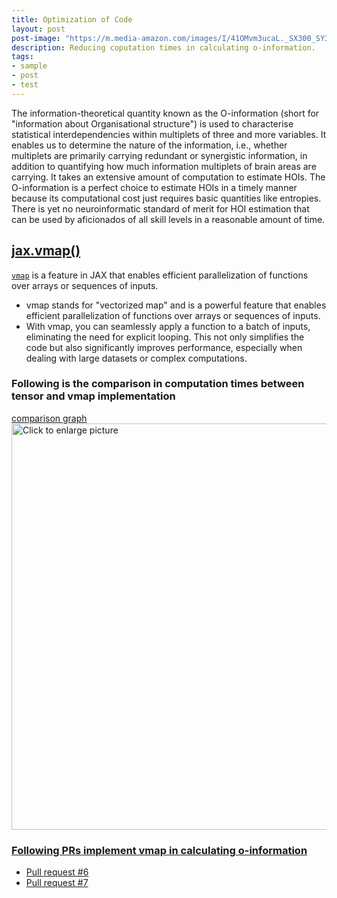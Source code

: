 ```yaml
---
title: Optimization of Code
layout: post
post-image: "https://m.media-amazon.com/images/I/41OMvm3ucaL._SX300_SY300_QL70_FMwebp_.jpg"
description: Reducing coputation times in calculating o-information.
tags:
- sample
- post
- test
---
```

The information-theoretical quantity known as the O-information (short for "information about Organisational structure") is used 
to characterise statistical interdependencies within multiplets of three and more variables. It enables us to determine the nature of 
the information, i.e., whether multiplets are primarily carrying redundant or synergistic information, in addition to quantifying how 
much information multiplets of brain areas are carrying.
It takes an extensive amount of computation to estimate HOIs. The O-information is a perfect choice to estimate HOIs in a timely manner
because its computational cost just requires basic quantities like entropies. There is yet no neuroinformatic standard of merit for HOI 
estimation that can be used by aficionados of all skill levels in a reasonable amount of time.

## [jax.vmap()](https://jax.readthedocs.io/en/latest/_autosummary/jax.vmap.html)
[```vmap```](https://jax.readthedocs.io/en/latest/_autosummary/jax.vmap.html) is a feature in JAX that enables efficient parallelization of functions over arrays or sequences of inputs.
- vmap stands for "vectorized map" and is a powerful feature that enables efficient parallelization of functions over arrays or sequences of inputs.
- With vmap, you can seamlessly apply a function to a batch of inputs, eliminating the need for explicit looping. This not only simplifies the code but also significantly improves performance, especially when dealing with large datasets or complex computations.

### Following is the comparison in computation times between tensor and vmap implementation 
[comparison graph](https://drive.google.com/uc?id=1Y0mtv3flyzhtfjgR3P6UXl499FUUFqyA)
<a href="https://drive.google.com/uc?export=view&id=1Y0mtv3flyzhtfjgR3P6UXl499FUUFqyA"><img src="https://drive.google.com/uc?export=view&id=1Y0mtv3flyzhtfjgR3P6UXl499FUUFqyA" style="width: 650px; max-width: 100%; height: auto" title="Click to enlarge picture" />

### Following PRs implement vmap in calculating o-information
- [Pull request #6](https://github.com/brainets/hoi/pull/6)
- [Pull request #7](https://github.com/brainets/hoi/pull/7)
